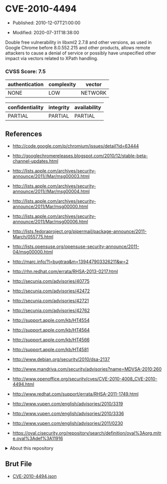 # CVE-2010-4494

- Published: 2010-12-07T21:00:00

- Modified: 2020-07-31T18:38:00

Double free vulnerability in libxml2 2.7.8 and other versions, as used in Google Chrome before 8.0.552.215 and other products, allows remote attackers to cause a denial of service or possibly have unspecified other impact via vectors related to XPath handling.

### CVSS Score: **7.5**

| authentication | complexity | vector |
| --- | --- | --- |
| NONE | LOW | NETWORK |

| confidentiality | integrity | availability |
| --- | --- | --- |
| PARTIAL | PARTIAL | PARTIAL |

## References

* http://code.google.com/p/chromium/issues/detail?id=63444

* http://googlechromereleases.blogspot.com/2010/12/stable-beta-channel-updates.html

* http://lists.apple.com/archives/security-announce/2011//Mar/msg00003.html

* http://lists.apple.com/archives/security-announce/2011//Mar/msg00004.html

* http://lists.apple.com/archives/security-announce/2011/Mar/msg00000.html

* http://lists.apple.com/archives/security-announce/2011/Mar/msg00006.html

* http://lists.fedoraproject.org/pipermail/package-announce/2011-March/055775.html

* http://lists.opensuse.org/opensuse-security-announce/2011-04/msg00000.html

* http://marc.info/?l=bugtraq&m=139447903326211&w=2

* http://rhn.redhat.com/errata/RHSA-2013-0217.html

* http://secunia.com/advisories/40775

* http://secunia.com/advisories/42472

* http://secunia.com/advisories/42721

* http://secunia.com/advisories/42762

* http://support.apple.com/kb/HT4554

* http://support.apple.com/kb/HT4564

* http://support.apple.com/kb/HT4566

* http://support.apple.com/kb/HT4581

* http://www.debian.org/security/2010/dsa-2137

* http://www.mandriva.com/security/advisories?name=MDVSA-2010:260

* http://www.openoffice.org/security/cves/CVE-2010-4008_CVE-2010-4494.html

* http://www.redhat.com/support/errata/RHSA-2011-1749.html

* http://www.vupen.com/english/advisories/2010/3319

* http://www.vupen.com/english/advisories/2010/3336

* http://www.vupen.com/english/advisories/2011/0230

* https://oval.cisecurity.org/repository/search/definition/oval%3Aorg.mitre.oval%3Adef%3A11916

<details>
<summary>About this repository</summary> 

  This repository is part of the project [Live Hack CVE](https://github.com/Live-Hack-CVE). Main website can be found [www.live-hack.org](https://www.live-hack.org) 
  
  Made by [Sn0wAlice](https://github.com/Sn0wAlice) for the people that care about security and need to have a feed of the latest CVEs. Hope you enjoy it, don't forget to star the repo and follow me on [Twitter](https://twitter.com/Sn0wAlice) and [Github](https://github.com/Sn0wAlice). And that is my [personnal website](https://www.alice-snow.me/)

  - [Home Page](https://github.com/Live-Hack-CVE)
  - [Framework](https://github.com/Live-Hack-CVE/cve-framework)
  - [CVE database](https://github.com/Live-Hack-CVE/full_database)
  - [Changelog](https://github.com/Live-Hack-CVE/Changelog)
</details>

## Brut File

* [CVE-2010-4494.json](https://raw.githubusercontent.com/Live-Hack-CVE/full_database/main/cves/2010/CVE-2010-4494.json)

